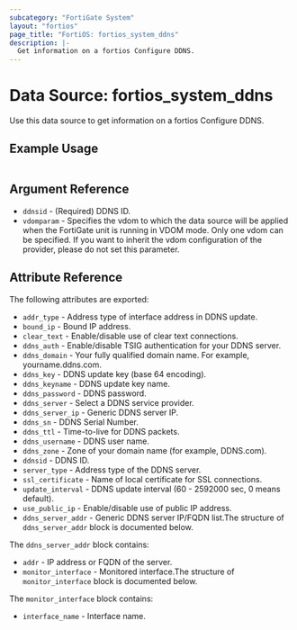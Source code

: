 ```yaml
---
subcategory: "FortiGate System"
layout: "fortios"
page_title: "FortiOS: fortios_system_ddns"
description: |-
  Get information on a fortios Configure DDNS.
---
```


# Data Source: fortios_system_ddns
Use this data source to get information on a fortios Configure DDNS.


## Example Usage

```hcl

```

## Argument Reference

* `ddnsid` - (Required) DDNS ID.
* `vdomparam` - Specifies the vdom to which the data source will be applied when the FortiGate unit is running in VDOM mode. Only one vdom can be specified. If you want to inherit the vdom configuration of the provider, please do not set this parameter.

## Attribute Reference

The following attributes are exported:

* `addr_type` - Address type of interface address in DDNS update.
* `bound_ip` - Bound IP address.
* `clear_text` - Enable/disable use of clear text connections.
* `ddns_auth` - Enable/disable TSIG authentication for your DDNS server.
* `ddns_domain` - Your fully qualified domain name. For example, yourname.ddns.com.
* `ddns_key` - DDNS update key (base 64 encoding).
* `ddns_keyname` - DDNS update key name.
* `ddns_password` - DDNS password.
* `ddns_server` - Select a DDNS service provider.
* `ddns_server_ip` - Generic DDNS server IP.
* `ddns_sn` - DDNS Serial Number.
* `ddns_ttl` - Time-to-live for DDNS packets.
* `ddns_username` - DDNS user name.
* `ddns_zone` - Zone of your domain name (for example, DDNS.com).
* `ddnsid` - DDNS ID.
* `server_type` - Address type of the DDNS server.
* `ssl_certificate` - Name of local certificate for SSL connections.
* `update_interval` - DDNS update interval (60 - 2592000 sec, 0 means default).
* `use_public_ip` - Enable/disable use of public IP address.
* `ddns_server_addr` - Generic DDNS server IP/FQDN list.The structure of `ddns_server_addr` block is documented below.

The `ddns_server_addr` block contains:

* `addr` - IP address or FQDN of the server.
* `monitor_interface` - Monitored interface.The structure of `monitor_interface` block is documented below.

The `monitor_interface` block contains:

* `interface_name` - Interface name.
